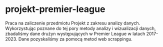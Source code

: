 # projekt-premier-league
Praca na zaliczenie przedmiotu Projekt z zakresu analizy danych. Wykorzystując poznane do tej pory metody analizy i wizualizacji danych, zbadaliśmy dane drużyn występujących w Premier League w latach 2017-2023. Dane pozyskaliśmy za pomocą metod web scrappingu.
